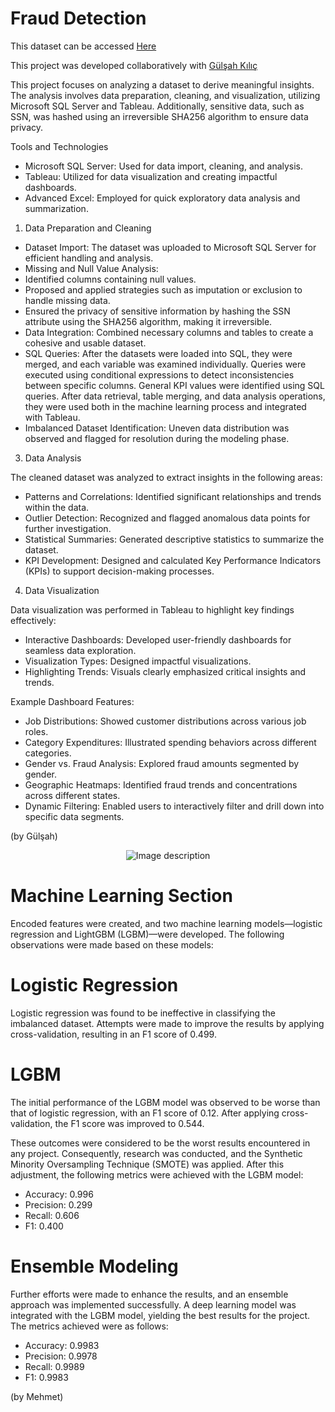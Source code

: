 # Fraud Detection

This dataset can be accessed <a href="https://huggingface.co/datasets/Nooha/cc_fraud_detection_dataset">Here</a>

This project was developed collaboratively with <a href="https://github.com/GulsahKLC">Gülşah Kılıç</a>

This project focuses on analyzing a dataset to derive meaningful insights. The analysis involves data preparation, cleaning, and visualization, utilizing Microsoft SQL Server and Tableau. Additionally, sensitive data, such as SSN, was hashed using an irreversible SHA256 algorithm to ensure data privacy.

Tools and Technologies

-	Microsoft SQL Server: Used for data import, cleaning, and analysis.
-	Tableau: Utilized for data visualization and creating impactful dashboards.
-	Advanced Excel: Employed for quick exploratory data analysis and summarization.

1. Data Preparation and Cleaning
   
-	Dataset Import: The dataset was uploaded to Microsoft SQL Server for efficient handling and analysis.
-	Missing and Null Value Analysis: 
-	Identified columns containing null values.
-	Proposed and applied strategies such as imputation or exclusion to handle missing data.
-	Ensured the privacy of sensitive information by hashing the SSN attribute using the SHA256 algorithm, making it irreversible.
-	Data Integration: Combined necessary columns and tables to create a cohesive and usable dataset.
-	SQL Queries: After the datasets were loaded into SQL, they were merged, and each variable was examined individually. Queries were executed using conditional expressions to detect inconsistencies between specific columns. General KPI values were identified using SQL queries. After data retrieval, table merging, and data analysis operations, they were used both in the machine learning process and integrated with Tableau.
-	Imbalanced Dataset Identification: Uneven data distribution was observed and flagged for resolution during the modeling phase.

3. Data Analysis
   
The cleaned dataset was analyzed to extract insights in the following areas:

-	Patterns and Correlations: Identified significant relationships and trends within the data.
-	Outlier Detection: Recognized and flagged anomalous data points for further investigation.
-	Statistical Summaries: Generated descriptive statistics to summarize the dataset.
-	KPI Development: Designed and calculated Key Performance Indicators (KPIs) to support decision-making processes.

4. Data Visualization
   
Data visualization was performed in Tableau to highlight key findings effectively:

-	Interactive Dashboards: Developed user-friendly dashboards for seamless data exploration.
-	Visualization Types: Designed impactful visualizations.
-	Highlighting Trends: Visuals clearly emphasized critical insights and trends.

Example Dashboard Features: 

-	Job Distributions: Showed customer distributions across various job roles.
-	Category Expenditures: Illustrated spending behaviors across different categories.
-	Gender vs. Fraud Analysis: Explored fraud amounts segmented by gender.
-	Geographic Heatmaps: Identified fraud trends and concentrations across different states.
-	Dynamic Filtering: Enabled users to interactively filter and drill down into specific data segments.

(by Gülşah)

<p align="center">
  <img src="Fraud_detection/pictures/all.png" alt="Image description" />
</p>

# Machine Learning Section
Encoded features were created, and two machine learning models—logistic regression and LightGBM (LGBM)—were developed. The following observations were made based on these models:

# Logistic Regression
Logistic regression was found to be ineffective in classifying the imbalanced dataset. Attempts were made to improve the results by applying cross-validation, resulting in an F1 score of 0.499.

# LGBM
The initial performance of the LGBM model was observed to be worse than that of logistic regression, with an F1 score of 0.12. After applying cross-validation, the F1 score was improved to 0.544.

These outcomes were considered to be the worst results encountered in any project. Consequently, research was conducted, and the Synthetic Minority Oversampling Technique (SMOTE) was applied. After this adjustment, the following metrics were achieved with the LGBM model:

- Accuracy: 0.996
- Precision: 0.299
- Recall: 0.606
- F1: 0.400

# Ensemble Modeling
Further efforts were made to enhance the results, and an ensemble approach was implemented successfully. A deep learning model was integrated with the LGBM model, yielding the best results for the project. The metrics achieved were as follows:

- Accuracy: 0.9983
- Precision: 0.9978
- Recall: 0.9989
- F1: 0.9983
  
(by Mehmet)
